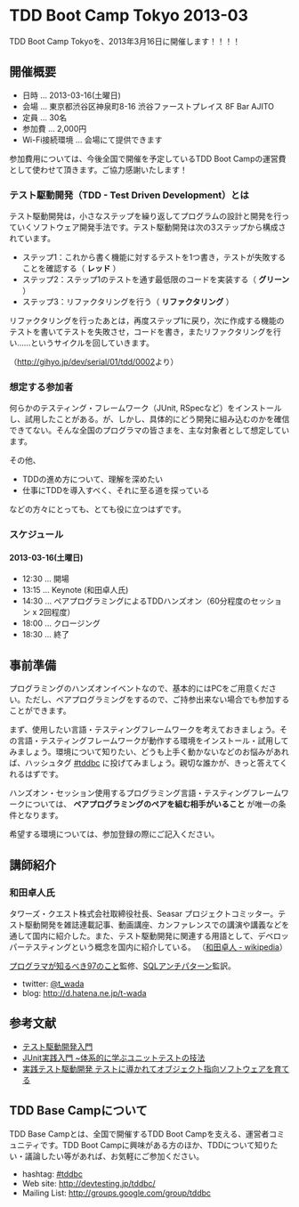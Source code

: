 # TDD Boot Camp Tokyo 2013-03

TDD Boot Camp Tokyoを、2013年3月16日に開催します！！！！

## 開催概要

* 日時 … 2013-03-16(土曜日) 
* 会場 … 東京都渋谷区神泉町8-16 渋谷ファーストプレイス 8F Bar AJITO
* 定員 … 30名
* 参加費 … 2,000円
* Wi-Fi接続環境 … 会場にて提供できます

参加費用については、今後全国で開催を予定しているTDD Boot Campの運営費として使わせて頂きます。ご協力感謝いたします！

### テスト駆動開発（TDD - Test Driven Development）とは


テスト駆動開発は，小さなステップを繰り返してプログラムの設計と開発を行っていくソフトウェア開発手法です。テスト駆動開発は次の3ステップから構成されています。

* ステップ1：これから書く機能に対するテストを1つ書き，テストが失敗することを確認する（ **レッド** ）
* ステップ2：ステップ1のテストを通す最低限のコードを実装する（ **グリーン** ）
* ステップ3：リファクタリングを行う（ **リファクタリング** ）

リファクタリングを行ったあとは，再度ステップ1に戻り，次に作成する機能のテストを書いてテストを失敗させ，コードを書き，またリファクタリングを行い……というサイクルを回していきます。

（<http://gihyo.jp/dev/serial/01/tdd/0002>より）

### 想定する参加者

何らかのテスティング・フレームワーク（JUnit, RSpecなど）をインストールし、試用したことがある。が、しかし、具体的にどう開発に組み込むのかを確信できてない。そんな全国のプログラマの皆さまを、主な対象者として想定しています。

その他、

* TDDの進め方について、理解を深めたい
* 仕事にTDDを導入すべく、それに至る道を探っている

などの方々にとっても、とても役に立つはずです。

### スケジュール

#### 2013-03-16(土曜日)

* 12:30 … 開場
* 13:15 … Keynote (和田卓人氏)
* 14:30 … ペアプログラミングによるTDDハンズオン（60分程度のセッション x 2回程度）
* 18:00 … クロージング
* 18:30 … 終了

## 事前準備

プログラミングのハンズオンイベントなので、基本的にはPCをご用意ください。ただし、ペアプログラミングをするので、ご持参出来ない場合でも参加することができます。

まず、使用したい言語・テスティングフレームワークを考えておきましょう。その言語・テスティングフレームワークが動作する環境をインストール・試用してみましょう。環境について知りたい、どうも上手く動かないなどのお悩みがあれば、ハッシュタグ [#tddbc](https://twitter.com/search?q=%23tddbc) に投げてみましょう。親切な誰かが、きっと答えてくれるはずです。

ハンズオン・セッション使用するプログラミング言語・テスティングフレームワークについては、 **ペアプログラミングのペアを組む相手がいること** が唯一の条件となります。

希望する環境については、参加登録の際にご記入ください。

## 講師紹介

### 和田卓人氏

タワーズ・クエスト株式会社取締役社長、Seasar プロジェクトコミッター。テスト駆動開発を雑誌連載記事、動画講座、カンファレンスでの講演や講義などを通して国内に紹介した。また、テスト駆動開発に関連する用語として、デベロッパーテスティングという概念を国内に紹介している。
（[和田卓人 - wikipedia](http://ja.wikipedia.org/wiki/%E5%92%8C%E7%94%B0%E5%8D%93%E4%BA%BA)）

[プログラマが知るべき97のこと](http://www.amazon.co.jp/%E3%83%97%E3%83%AD%E3%82%B0%E3%83%A9%E3%83%9E%E3%81%8C%E7%9F%A5%E3%82%8B%E3%81%B9%E3%81%8D97%E3%81%AE%E3%81%93%E3%81%A8-%E5%92%8C%E7%94%B0-%E5%8D%93%E4%BA%BA/dp/4873114799)監修、[SQLアンチパターン](http://www.amazon.co.jp/SQL%E3%82%A2%E3%83%B3%E3%83%81%E3%83%91%E3%82%BF%E3%83%BC%E3%83%B3-Bill-Karwin/dp/4873115892)監訳。

* twitter: [@t_wada](https://twitter.com/t_wada)
* blog: <http://d.hatena.ne.jp/t-wada>

## 参考文献

* [テスト駆動開発入門](http://www.amazon.co.jp/%E3%83%86%E3%82%B9%E3%83%88%E9%A7%86%E5%8B%95%E9%96%8B%E7%99%BA%E5%85%A5%E9%96%80-%E3%82%B1%E3%83%B3%E3%83%88-%E3%83%99%E3%83%83%E3%82%AF/dp/4894717115)
* [JUnit実践入門 ~体系的に学ぶユニットテストの技法](http://www.amazon.co.jp/JUnit%E5%AE%9F%E8%B7%B5%E5%85%A5%E9%96%80-~%E4%BD%93%E7%B3%BB%E7%9A%84%E3%81%AB%E5%AD%A6%E3%81%B6%E3%83%A6%E3%83%8B%E3%83%83%E3%83%88%E3%83%86%E3%82%B9%E3%83%88%E3%81%AE%E6%8A%80%E6%B3%95-WEB-PRESS-plus/dp/477415377X)
* [実践テスト駆動開発 テストに導かれてオブジェクト指向ソフトウェアを育てる](http://www.amazon.co.jp/%E5%AE%9F%E8%B7%B5%E3%83%86%E3%82%B9%E3%83%88%E9%A7%86%E5%8B%95%E9%96%8B%E7%99%BA-%E3%83%86%E3%82%B9%E3%83%88%E3%81%AB%E5%B0%8E%E3%81%8B%E3%82%8C%E3%81%A6%E3%82%AA%E3%83%96%E3%82%B8%E3%82%A7%E3%82%AF%E3%83%88%E6%8C%87%E5%90%91%E3%82%BD%E3%83%95%E3%83%88%E3%82%A6%E3%82%A7%E3%82%A2%E3%82%92%E8%82%B2%E3%81%A6%E3%82%8B-Object-Oriented-SELECTION/dp/4798124583)

## TDD Base Campについて

TDD Base Campとは、全国で開催するTDD Boot Campを支える、運営者コミュニティです。TDD Boot Campに興味がある方のほか、TDDについて知りたい・議論したい等があれば、お気軽にご参加ください。

* hashtag: [#tddbc](https://twitter.com/search?q=%23tddbc)
* Web site: <http://devtesting.jp/tddbc/>
* Mailing List: <http://groups.google.com/group/tddbc>

